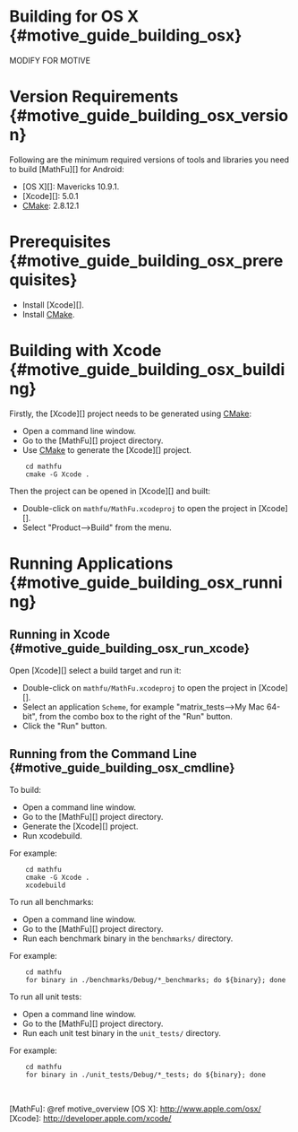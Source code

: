 Building for OS X    {#motive_guide_building_osx}
=================


MODIFY FOR MOTIVE


# Version Requirements    {#motive_guide_building_osx_version}

Following are the minimum required versions of tools and libraries you
need to build [MathFu][] for Android:

   * [OS X][]: Mavericks 10.9.1.
   * [Xcode][]: 5.0.1
   * [CMake][]: 2.8.12.1

# Prerequisites    {#motive_guide_building_osx_prerequisites}

   * Install [Xcode][].
   * Install [CMake][].

# Building with Xcode    {#motive_guide_building_osx_building}

Firstly, the [Xcode][] project needs to be generated using [CMake][]:

   * Open a command line window.
   * Go to the [MathFu][] project directory.
   * Use [CMake][] to generate the [Xcode][] project.

~~~{.sh}
    cd mathfu
    cmake -G Xcode .
~~~

Then the project can be opened in [Xcode][] and built:

   * Double-click on `mathfu/MathFu.xcodeproj` to open the project in
     [Xcode][].
   * Select "Product-->Build" from the menu.

# Running Applications    {#motive_guide_building_osx_running}

## Running in Xcode    {#motive_guide_building_osx_run_xcode}

Open [Xcode][] select a build target and run it:

   * Double-click on `mathfu/MathFu.xcodeproj` to open the project in
     [Xcode][].
   * Select an application `Scheme`, for example
     "matrix_tests-->My Mac 64-bit", from the combo box to the right of the
     "Run" button.
   * Click the "Run" button.

## Running from the Command Line {#motive_guide_building_osx_cmdline}

To build:

   * Open a command line window.
   * Go to the [MathFu][] project directory.
   * Generate the [Xcode][] project.
   * Run xcodebuild.

For example:

~~~{.sh}
    cd mathfu
    cmake -G Xcode .
    xcodebuild
~~~

To run all benchmarks:

   * Open a command line window.
   * Go to the [MathFu][] project directory.
   * Run each benchmark binary in the `benchmarks/` directory.

For example:

~~~{.sh}
    cd mathfu
    for binary in ./benchmarks/Debug/*_benchmarks; do ${binary}; done
~~~

To run all unit tests:

   * Open a command line window.
   * Go to the [MathFu][] project directory.
   * Run each unit test binary in the `unit_tests/` directory.

For example:

~~~{.sh}
    cd mathfu
    for binary in ./unit_tests/Debug/*_tests; do ${binary}; done
~~~

<br>

  [CMake]: http://www.cmake.org
  [MathFu]: @ref motive_overview
  [OS X]: http://www.apple.com/osx/
  [Xcode]: http://developer.apple.com/xcode/
